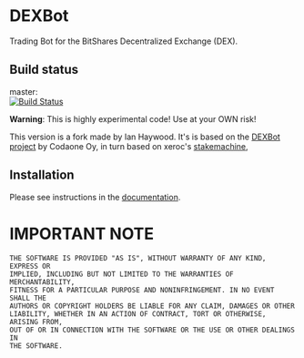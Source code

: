 # DEXBot

Trading Bot for the BitShares Decentralized Exchange (DEX).

## Build status

master:  
[![Build Status](https://travis-ci.org/Codaone/DEXBot.svg?branch=master)](https://travis-ci.org/Codaone/DEXBot)


**Warning**: This is highly experimental code! Use at your OWN risk!

This version is a fork made by Ian Haywood. It's is based on the
[DEXBot project](https://github.com/Codaone/DEXBot) 
by Codaone Oy, in turn based on xeroc's 
[stakemachine](https://github.com/xeroc/stakemachine),

## Installation

Please see instructions in the 
[documentation](http://dexbot-ih.readthedocs.io/en/latest/setup.html).

# IMPORTANT NOTE

    THE SOFTWARE IS PROVIDED "AS IS", WITHOUT WARRANTY OF ANY KIND, EXPRESS OR
    IMPLIED, INCLUDING BUT NOT LIMITED TO THE WARRANTIES OF MERCHANTABILITY,
    FITNESS FOR A PARTICULAR PURPOSE AND NONINFRINGEMENT. IN NO EVENT SHALL THE
    AUTHORS OR COPYRIGHT HOLDERS BE LIABLE FOR ANY CLAIM, DAMAGES OR OTHER
    LIABILITY, WHETHER IN AN ACTION OF CONTRACT, TORT OR OTHERWISE, ARISING FROM,
    OUT OF OR IN CONNECTION WITH THE SOFTWARE OR THE USE OR OTHER DEALINGS IN
    THE SOFTWARE.
